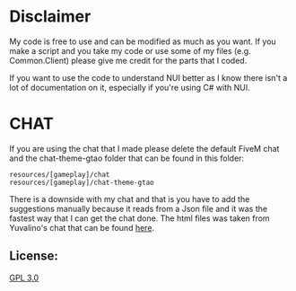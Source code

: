 # Disclaimer
My code is free to use and can be modified as much as you want. If you make a script  and you take my code or use some of my files (e.g. Common.Client) please give me credit for the parts that I coded.

If you want to use the code to understand NUI better as I know there isn't a lot of documentation on it, especially if you're using C# with NUI.

# CHAT
If you are using the chat that I made please delete the default FiveM chat and the chat-theme-gtao folder that can be found in this folder:
```
resources/[gameplay]/chat
resources/[gameplay]/chat-theme-gtao
```

There is a downside with my chat and that is you have to add the suggestions manually because it reads from a Json file and it was the fastest way that I can get the chat done. The html files was taken from Yuvalino's chat that can be found [here](https://github.com/yuvalino/main-chat/tree/master/html).

## License:
[GPL 3.0](https://choosealicense.com/licenses/gpl-3.0/)
